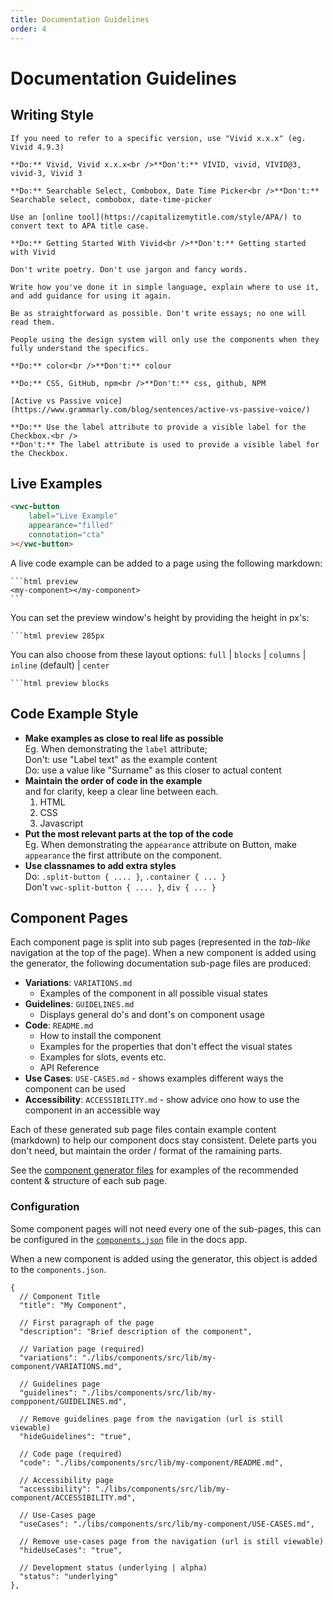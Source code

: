 ```yaml
---
title: Documentation Guidelines
order: 4
---
```


# Documentation Guidelines

## Writing Style

<vwc-accordion size="condensed" expand-mode="multi">
<vwc-accordion-item heading="Refer to the design system as Vivid">

    If you need to refer to a specific version, use "Vivid x.x.x" (eg. Vivid 4.9.3)

    **Do:** Vivid, Vivid x.x.x<br />**Don't:** VIVID, vivid, VIVID@3, vivid-3, Vivid 3

  </vwc-accordion-item>
  <vwc-accordion-item heading="Refer to Vivid components in title case">
    
    **Do:** Searchable Select, Combobox, Date Time Picker<br />**Don't:** Searchable select, combobox, date-time-picker

  </vwc-accordion-item>
  <vwc-accordion-item heading="Use title case for page headings">

    Use an [online tool](https://capitalizemytitle.com/style/APA/) to convert text to APA title case.

    **Do:** Getting Started With Vivid<br />**Don't:** Getting started with Vivid

  </vwc-accordion-item>
  <vwc-accordion-item heading="Keep it as simple as possible">

    Don't write poetry. Don't use jargon and fancy words.

    Write how you've done it in simple language, explain where to use it, and add guidance for using it again.

    Be as straightforward as possible. Don't write essays; no one will read them.

    People using the design system will only use the components when they fully understand the specifics.

  </vwc-accordion-item>
  <vwc-accordion-item heading="Use American English">
    
    **Do:** color<br />**Don't:** colour

  </vwc-accordion-item>
  <vwc-accordion-item heading="Refer to other projects and tools by their official name">
    
    **Do:** CSS, GitHub, npm<br />**Don't:** css, github, NPM

  </vwc-accordion-item>
  <vwc-accordion-item heading="Write using active voice">

    [Active vs Passive voice](https://www.grammarly.com/blog/sentences/active-vs-passive-voice/)

    **Do:** Use the label attribute to provide a visible label for the Checkbox.<br />
    **Don't:** The label attribute is used to provide a visible label for the Checkbox.

  </vwc-accordion-item>
</vwc-accordion>

## Live Examples

```html preview
<vwc-button
	label="Live Example"
	appearance="filled"
	connotation="cta"
></vwc-button>
```

A live code example can be added to a page using the following markdown:

````
```html preview
<my-component></my-component>
```
````

You can set the preview window's height by providing the height in px's:

<code>```html preview 285px</code>

You can also choose from these layout options: `full` | `blocks` | `columns` | `inline` (default) | `center`

<code>```html preview blocks</code>

## Code Example Style

- **Make examples as close to real life as possible**<br />
  Eg. When demonstrating the `label` attribute;<br />
  Don't: use "Label text" as the example content<br />
  Do: use a value like "Surname" as this closer to actual content
- **Maintain the order of code in the example**<br />
  and for clarity, keep a clear line between each.
  1. HTML
  2. CSS
  3. Javascript
- **Put the most relevant parts at the top of the code**<br />
  Eg. When demonstrating the `appearance` attribute on Button, make `appearance` the first attribute on the component.
- **Use classnames to add extra styles**<br />
  Do: `.split-button { .... }`, `.container { ... }`<br />
  Don't `vwc-split-button { .... }`, `div { ... } `

## Component Pages

Each component page is split into sub pages (represented in the _tab-like_ navigation at the top of the page). When a new component is added using the generator, the following documentation sub-page files are produced:

- **Variations**: `VARIATIONS.md`
  - Examples of the component in all possible visual states
- **Guidelines**: `GUIDELINES.md`
  - Displays general do's and dont's on component usage
- **Code**: `README.md`
  - How to install the component
  - Examples for the properties that don't effect the visual states
  - Examples for slots, events etc.
  - API Reference
- **Use Cases**: `USE-CASES.md` - shows examples different ways the component can be used
- **Accessibility**: `ACCESSIBILITY.md` - show advice ono how to use the component in an accessible way

Each of these generated sub page files contain example content (markdown) to help our component docs stay consistent. Delete parts you don't need, but maintain the order / format of the ramaining parts.

See the [component generator files](https://github.com/Vonage/vivid-3/tree/main/libs/nx-vivid/src/generators/component/files) for examples of the recommended content & structure of each sub page.

### Configuration

Some component pages will not need every one of the sub-pages, this can be configured in the [`components.json`](https://github.com/Vonage/vivid-3/tree/main/apps/docs/content_data/components.json) file in the docs app.

When a new component is added using the generator, this object is added to the `components.json`.

```JS
{
  // Component Title
  "title": "My Component",

  // First paragraph of the page
  "description": "Brief description of the component",

  // Variation page (required)
  "variations": "./libs/components/src/lib/my-component/VARIATIONS.md",

  // Guidelines page
  "guidelines": "./libs/components/src/lib/my-compponent/GUIDELINES.md",

  // Remove guidelines page from the navigation (url is still viewable)
  "hideGuidelines": "true",

  // Code page (required)
  "code": "./libs/components/src/lib/my-component/README.md",

  // Accessibility page
  "accessibility": "./libs/components/src/lib/my-component/ACCESSIBILITY.md",

  // Use-Cases page
  "useCases": "./libs/components/src/lib/my-component/USE-CASES.md",

  // Remove use-cases page from the navigation (url is still viewable)
  "hideUseCases": "true",

  // Development status (underlying | alpha)
  "status": "underlying"
},
```
